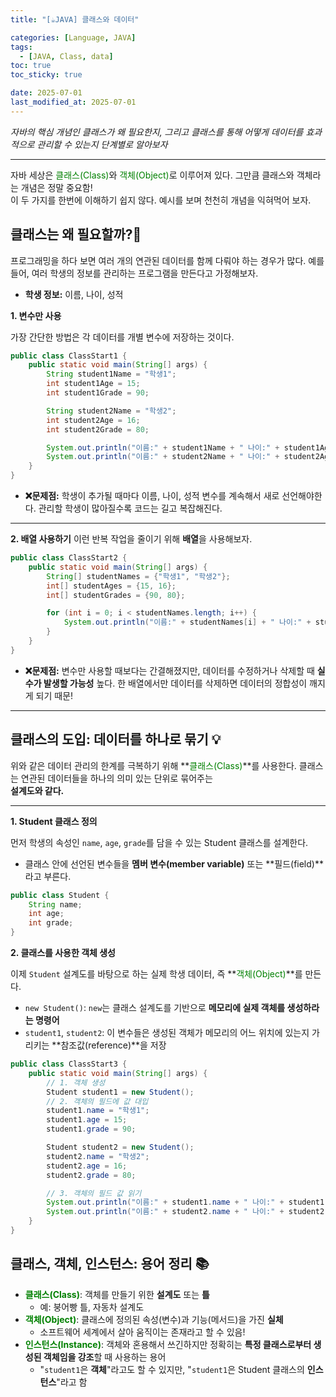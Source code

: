 ```yaml
---
title: "[☕JAVA] 클래스와 데이터"

categories: [Language, JAVA]
tags:
  - [JAVA, Class, data]
toc: true
toc_sticky: true

date: 2025-07-01
last_modified_at: 2025-07-01
---
```


*자바의 핵심 개념인 클래스가 왜 필요한지, 그리고 클래스를 통해 어떻게 데이터를 효과적으로 관리할 수 있는지 단계별로 알아보자*  

---

자바 세상은 <span style="color: #008000">클래스(Class)</span>와 <span style="color: #008000">객체(Object)</span>로 이루어져 있다. 그만큼 클래스와 객체라는 개념은 정말 중요함!  
이 두 가지를 한번에 이해하기 쉽지 않다. 예시를 보며 천천히 개념을 익혀먹어 보자. 

## 클래스는 왜 필요할까?🤔

프로그래밍을 하다 보면 여러 개의 연관된 데이터를 함께 다뤄야 하는 경우가 많다. 예를 들어, 여러 학생의 정보를 관리하는 프로그램을 만든다고 가정해보자.

* **학생 정보:** 이름, 나이, 성적

**1. 변수만 사용**

가장 간단한 방법은 각 데이터를 개별 변수에 저장하는 것이다.

```java
public class ClassStart1 {
    public static void main(String[] args) {
        String student1Name = "학생1";
        int student1Age = 15;
        int student1Grade = 90;

        String student2Name = "학생2";
        int student2Age = 16;
        int student2Grade = 80;

        System.out.println("이름:" + student1Name + " 나이:" + student1Age + " 성적:" + student1Grade);
        System.out.println("이름:" + student2Name + " 나이:" + student2Age + " 성적:" + student2Grade);
    }
}
```

* **❌문제점:** 학생이 추가될 때마다 이름, 나이, 성적 변수를 계속해서 새로 선언해야한다. 관리할 학생이 많아질수록 코드는 길고 복잡해진다.  

---

**2. 배열 사용하기**
이런 반복 작업을 줄이기 위해 **배열**을 사용해보자.

```java
public class ClassStart2 {
    public static void main(String[] args) {
        String[] studentNames = {"학생1", "학생2"};
        int[] studentAges = {15, 16};
        int[] studentGrades = {90, 80};

        for (int i = 0; i < studentNames.length; i++) {
            System.out.println("이름:" + studentNames[i] + " 나이:" + studentAges[i] + " 성적:" + studentGrades[i]);
        }
    }
}
```

* **❌문제점:** 변수만 사용할 때보다는 간결해졌지만, 데이터를 수정하거나 삭제할 때 **실수가 발생할 가능성** 높다. 한 배열에서만 데이터를 삭제하면 데이터의 정합성이 깨지게 되기 때문!  

---

## 클래스의 도입: 데이터를 하나로 묶기 💡

위와 같은 데이터 관리의 한계를 극복하기 위해 **<span style="color: #008000">클래스(Class)</span>**를 사용한다. 클래스는 연관된 데이터들을 하나의 의미 있는 단위로 묶어주는  
**설계도와 같다.**  

---

**1. Student 클래스 정의**

먼저 학생의 속성인 `name`, `age`, `grade`를 담을 수 있는 Student 클래스를 설계한다.
* 클래스 안에 선언된 변수들을 **멤버 변수(member variable)** 또는 **필드(field)**라고 부른다. 

```java
public class Student {
    String name;
    int age;
    int grade;
}
```

**2. 클래스를 사용한 객체 생성**

이제 `Student` 설계도를 바탕으로 하는 실제 학생 데이터, 즉 **<span style="color: #008000">객체(Object)</span>**를 만든다.

* `new Student()`: `new`는 클래스 설계도를 기반으로 **메모리에 실제 객체를 생성하라는 명령어**
* `student1`, `student2`: 이 변수들은 생성된 객체가 메모리의 어느 위치에 있는지 가리키는 **참조값(reference)**을 저장

```java
public class ClassStart3 {
    public static void main(String[] args) {
        // 1. 객체 생성
        Student student1 = new Student(); 
        // 2. 객체의 필드에 값 대입
        student1.name = "학생1";
        student1.age = 15;
        student1.grade = 90;

        Student student2 = new Student();
        student2.name = "학생2";
        student2.age = 16;
        student2.grade = 80;

        // 3. 객체의 필드 값 읽기
        System.out.println("이름:" + student1.name + " 나이:" + student1.age + " 성적:" + student1.grade);
        System.out.println("이름:" + student2.name + " 나이:" + student2.age + " 성적:" + student2.grade);
    }
}
```

## 클래스, 객체, 인스턴스: 용어 정리 📚

* **<span style="color: #008000">클래스(Class)</span>**: 객체를 만들기 위한 **설계도** 또는 **틀**
  * 예: 붕어빵 틀, 자동차 설계도
* **<span style="color: #008000">객체(Object)</span>**: 클래스에 정의된 속성(변수)과 기능(메서드)을 가진 **실체**
  * 소프트웨어 세계에서 살아 움직이는 존재라고 할 수 있음!
* **<span style="color: #008000">인스턴스(Instance)</span>**: 객체와 혼용해서 쓰긴하지만 정확히는 **특정 클래스로부터 생성된 객체임을 강조**할 때 사용하는 용어
  * "`student1`은 **객체**"라고도 할 수 있지만, "`student1`은 Student 클래스의 **인스턴스**"라고 함